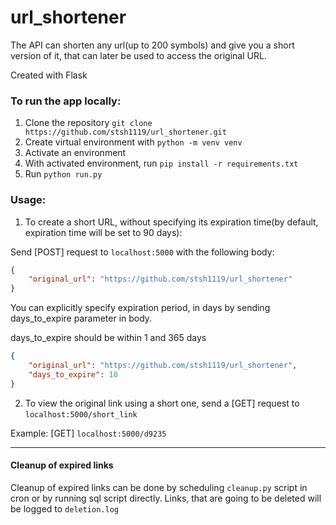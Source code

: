 # url_shortener 

The API can shorten any url(up to 200 symbols) and give you a short version of it, that can later be used to access the original URL.

Created with Flask

### To run the app locally:

1. Clone the repository ```git clone https://github.com/stsh1119/url_shortener.git```
2. Create virtual environment with ```python -m venv venv```
3. Activate an environment
4. With activated environment, run ```pip install -r requirements.txt```
5. Run ```python run.py```

### Usage:
1. To create a short URL, without specifying its expiration time(by default, expiration time will be set to 90 days):

Send [POST] request to `localhost:5000` with the following body:
```json
{
	"original_url": "https://github.com/stsh1119/url_shortener"
}
```

You can explicitly specify expiration period, in days by sending days_to_expire parameter in body. 

days_to_expire should be within 1 and 365 days
```json
{
	"original_url": "https://github.com/stsh1119/url_shortener",
	"days_to_expire": 10
}
```

2. To view the original link using a short one, send a [GET] request to `localhost:5000/short_link`

Example:
[GET] `localhost:5000/d9235`

---
#### Cleanup of expired links
Cleanup of expired links can be done by scheduling `cleanup.py` script in cron or by running sql script directly.
Links, that are going to be deleted will be logged to `deletion.log`
